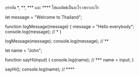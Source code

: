 บรรทัด \*, \*\*, \*\*\* และ \*\*\*\* ให้ผลลัพธ์เป็นอะไร เพราะอะไร

let message = "Welcome to Thailand";

function logMessage(message) {
message = "Hello everybody";
console.log(message); // \*
}

logMessage(message);
console.log(message); // \*\*

let name = "John";

function sayHi(input) {
console.log(name); // \*\*\*
name = input;
}

sayHi();
console.log(name); // \*\*\*\*
